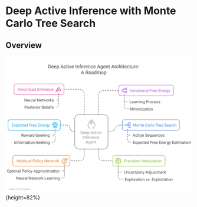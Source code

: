 # Deep Active Inference with Monte Carlo Tree Search

## Overview


![Overview of a Deep Active Inference agent that leverages Monte Carlo Tree Search (MCTS) for planning and decision-making.](img/roadmap.png){height=82%}


<!-- 
In this section, we introduce a Deep Active Inference agent that leverages *Monte Carlo Tree Search* (MCTS) for planning and decision-making.

#### Roadmap
1. **Amortized Inference:** Utilizes neural networks to quickly approximate posterior beliefs about states and actions.
2. **Variational Free Energy:** The agent learns by minimizing variational free energy.
3. **Expected Free Energy (EFE):** Guides action selection by considering both reward-seeking and information-seeking behaviors.
4. **Monte Carlo Tree Search:** Uses MCTS to efficiently explore possible future action sequences and estimate their expected free energy.
5. **Habitual Policy Network:** A neural network learns to approximate the optimal policy, enabling fast habitual action selection.
6. **Precision Modulation:**  Adjusts dynamically the agent's uncertainty about states and actions to balance exploration and exploitation. -->
